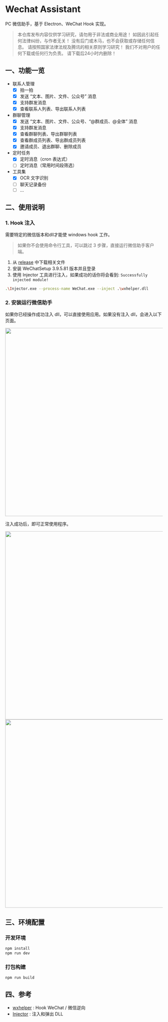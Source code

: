 # Wechat Assistant

PC 微信助手，基于 Electron、WeChat Hook 实现。

> 本仓库发布内容仅供学习研究，请勿用于非法或商业用途！ 如因此引起任何法律纠纷，与作者无关！ 没有后门或木马，也不会获取或存储任何信息。 请按照国家法律法规及腾讯的相关原则学习研究！ 我们不对用户的任何下载或任何行为负责。 请下载后24小时内删除！

## 一、功能一览

- 联系人管理
  * [x] 拍一拍
  *	[x] 发送 “文本、图片、文件、公众号” 消息
  * [x] 支持群发消息
  *	[x] 查看联系人列表、导出联系人列表
- 群聊管理
  *	[x] 发送 “文本、图片、文件、公众号、“@群成员、@全体” 消息
  * [x] 支持群发消息
  *	[x] 查看群聊列表、导出群聊列表
  *	[x] 查看群成员列表、导出群成员列表
  * [x] 邀请成员、退出群聊、删除成员
- 定时任务
  * [x] 定时消息（cron 表达式）
  * [ ] 定时消息（常用时间段筛选）
- 工具集
  * [x] OCR 文字识别
  * [ ] 聊天记录备份
  * [ ] ...

## 二、使用说明

### 1. Hook 注入

需要特定的微信版本和dll才能使 windows hook 工作。

> 如果你不会使用命令行工具，可以跳过 3 步骤，直接运行微信助手客户端。

1. 从 [release](https://github.com/yzqzy/wechat-assistant/releases/tag/v0.0.0) 中下载相关文件
2. 安装 WeChatSetup 3.9.5.81 版本并且登录
3. 使用 Injector 工具进行注入，如果成功的话你将会看到: `Successfully injected module!`

```bash
.\Injector.exe --process-name WeChat.exe --inject .\wxhelper.dll
```

### 2. 安装运行微信助手

如果你已经操作成功注入 dll，可以直接使用应用。如果没有注入 dll，会进入以下页面。

<img src="https://img.yueluo.club/wechat-assistant/injector.png" width="600px" />

注入成功后，即可正常使用程序。

<img src="https://img.yueluo.club/wechat-assistant/application_mosaic.png" width="600px" />

<img src="https://img.yueluo.club/wechat-assistant/application_cron.png" width="600px" />

## 三、环境配置

### 开发环境

```bash
npm install
npm run dev
```

### 打包构建

```bash
npm run build
```

## 四、参考

* [wxhelper](https://github.com/ttttupup/wxhelper) : Hook WeChat / 微信逆向
* [Injector](https://github.com/nefarius/Injector) : 注入和弹出 DLL
